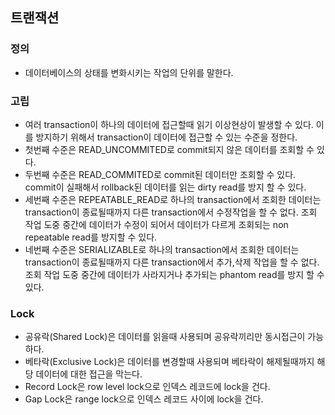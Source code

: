 ## 트랜잭션
### 정의 
* 데이터베이스의 상태를 변화시키는 작업의 단위를 말한다.
### 고립
* 여러 transaction이 하나의 데이터에 접근할때 읽기 이상현상이 발생할 수 있다.
이를 방지하기 위해서 transaction이 데이터에 접근할 수 있는 수준을 정한다.
* 첫번째 수준은 READ_UNCOMMITED로 commit되지 않은 데이터를 조회할 수 있다.
* 두번째 수준은 READ_COMMITED로 commit된 데이터만 조회할 수 있다. commit이 실패해서 
rollback된 데이터를 읽는 dirty read를 방지 할 수 있다.
* 세번째 수준은 REPEATABLE_READ로 하나의 transaction에서 조회한 데이터는 
transaction이 종료될때까지 다른 transaction에서 수정작업을 할 수 없다.
조회 작업 도중 중간에 데이터가 수정이 되어서 데이터가 다르게 조회되는 non repeatable 
read를 방지할 수 있다.
* 네번째 수준은 SERIALIZABLE로 하나의 transaction에서 조회한 데이터는
transaction이 종료될때까지 다른 transaction에서 추가,삭제 작업을 할 수 없다.
조회 작업 도중 중간에 데이터가 사라지거나 추가되는 phantom read를 방지 할 수 있다.
### Lock
* 공유락(Shared Lock)은 데이터를 읽을때 사용되며 공유락끼리만 동시접근이 가능하다.
* 베타락(Exclusive Lock)은 데이터를 변경할때 사용되며 베타락이 해제될때까지 해당
데이터에 대한 접근을 막는다.
* Record Lock은 row level lock으로 인덱스 레코드에 lock을 건다.
* Gap Lock은 range lock으로 인덱스 레코드 사이에 lock을 건다.
